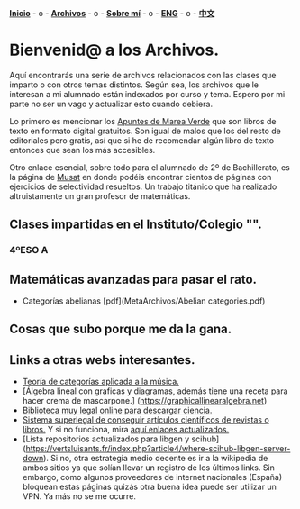 [**Inicio**](index.html) - o -    [**Archivos**](Archivos.html)  - o -   [**Sobre mí**](Sobremi.html) - o -   [**ENG**](ENG/ENGArchivos.html) - o -    [**中文**](CH/CHArchivos.html) 


# Bienvenid@ a los Archivos.

Aquí encontrarás una serie de archivos relacionados con las clases que imparto o con otros temas distintos. Según sea, los archivos que le interesan a mi alumnado están indexados por curso y tema. Espero por mi parte no ser un vago y actualizar esto cuando debiera.

Lo primero es mencionar los [Apuntes de Marea Verde](http://www.apuntesmareaverde.org.es) que son libros de texto en formato digital gratuitos. Son igual de malos que los del resto de editoriales pero gratis, así que si he de recomendar algún libro de texto entonces que sean los más accesibles. 

Otro enlace esencial, sobre todo para el alumnado de 2º de Bachillerato, es la página de [Musat](http://musat.net) en donde podéis encontrar cientos de páginas con ejercicios de selectividad resueltos. Un trabajo titánico que ha realizado altruistamente un gran profesor de matemáticas.

## Clases impartidas en el Instituto/Colegio "".
### 4ºESO A

## Matemáticas avanzadas para pasar el rato.
- Categorías abelianas [pdf](MetaArchivos/Abelian categories.pdf)

## Cosas que subo porque me da la gana.

## Links a otras webs interesantes.
- [Teoría de categorías aplicada a la música.](https://alpof.wordpress.com) 
- [Álgebra lineal con graficas y diagramas, además tiene una receta para hacer crema de mascarpone.] (https://graphicallinearalgebra.net)
- [Biblioteca muy legal online para descargar ciencia.](http://93.174.95.27)
- [Sistema superlegal de conseguir artículos científicos de revistas o libros.](https://sci-hub.st) Y si no funciona, mira [aquí enlaces actualizados.](https://sci-hub.now.sh)
- [Lista repositorios actualizados para libgen y scihub] (https://vertsluisants.fr/index.php?article4/where-scihub-libgen-server-down). Si no, otra estrategia medio decente es ir a la wikipedia de ambos sitios ya que solían llevar un registro de los últimos links. Sin embargo, como algunos proveedores de internet nacionales (España) bloquean estas páginas quizás otra buena idea puede ser utilizar un VPN. Ya más no se me ocurre.
